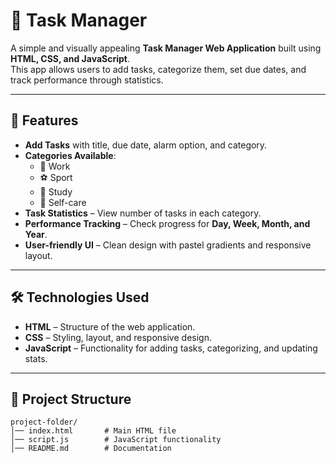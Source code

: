 # 📝 Task Manager

A simple and visually appealing **Task Manager Web Application** built using **HTML, CSS, and JavaScript**.  
This app allows users to add tasks, categorize them, set due dates, and track performance through statistics.  

---

## 🚀 Features

- **Add Tasks** with title, due date, alarm option, and category.  
- **Categories Available**:  
  - 📂 Work  
  - ⚽ Sport  
  - 📖 Study  
  - 🧘 Self-care  
- **Task Statistics** – View number of tasks in each category.  
- **Performance Tracking** – Check progress for **Day, Week, Month, and Year**.  
- **User-friendly UI** – Clean design with pastel gradients and responsive layout.  

---

## 🛠️ Technologies Used

- **HTML** – Structure of the web application.  
- **CSS** – Styling, layout, and responsive design.  
- **JavaScript** – Functionality for adding tasks, categorizing, and updating stats.  

---

## 📂 Project Structure

```plaintext
project-folder/
│── index.html       # Main HTML file
│── script.js        # JavaScript functionality
│── README.md        # Documentation
